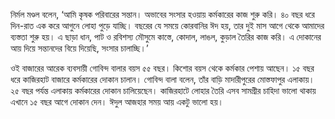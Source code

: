 নির্মল মণ্ডল বলেন, ‘আমি কৃষক পরিবারের সন্তান। অভাবের সংসার হওয়ায় কর্মকারের কাজ শুরু করি। ৪০ বছর ধরে দিন-রাত এক করে আগুনে লোহা পুড়ে যাচ্ছি। বছরের যে সময়ে কোরবানির ঈদ হয়, তার দুই মাস আগে থেকে আমাদের ব্যস্ততা শুরু হয়। এ ছাড়া ধান, পাট ও রবিশস্য মৌসুমে কাস্তে, কোদাল, লাঙল, কুড়াল তৈরির কাজ করি। এ দোকানের আয় দিয়ে সন্তানদের বিয়ে দিয়েছি, সংসার চালাচ্ছি।’

ওই বাজারের আরেক ব্যবসায়ী গোবিন্দ বালার বয়স ৫৫ বছর। কিশোর বয়স থেকে কর্মকার পেশায় আছেন। ১৫ বছর ধরে কাজিরহাট বাজারে কর্মকারের দোকান চালান। গোবিন্দ বালা বলেন, তাঁর বাড়ি মাদারীপুরের মোস্তফাপুর এলাকায়। ২৫ বছর পর্যন্ত এলাকায় কর্মকারের দোকান চালিয়েছেন। কাজিরহাটে লোহার তৈরি এসব সামগ্রীর চাহিদা ভালো থাকায় এখানে ১৫ বছর আগে দোকান দেন। ঈদুল আজহার সময় আয় একটু ভালো হয়।

